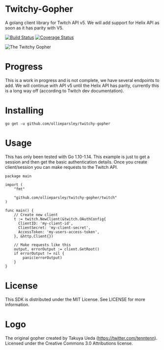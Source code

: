 # Twitchy-Gopher
A golang client library for Twitch API v5. We will add support for Helix API as soon as it has parity with V5.

[![Build Status](https://travis-ci.org/ollieparsley/twitchy-gopher.svg?branch=master)](https://travis-ci.org/ollieparsley/twitchy-gopher) [![Coverage Status](https://coveralls.io/repos/github/ollieparsley/twitchy-gopher/badge.svg)](https://coveralls.io/github/ollieparsley/twitchy-gopher)

![The Twitchy Gopher](https://raw.githubusercontent.com/ollieparsley/twitchy-gopher/master/twitchy-gopher.png)

# Progress

This is a work in progress and is not complete, we have several endpoints to add. We will continue with API v5 until the Helix API has parity, currently this is a long way off (according to Twitch dev documentation).

# Installing

```
go get -u github.com/ollieparsley/twitchy-gopher
```

# Usage
This has only been tested with Go 1.10-1.14. This example is just to get a session and then get the basic authentication details. Once you create client/session you can make requests to the Twitch API.

```
package main

import (
    "fmt"

    "github.com/ollieparsley/twitchy-gopher/twitch"
)

func main() {
	// Create new client
    t := twitch.NewClient(&twitch.OAuthConfig{
      ClientID: 'my-client-id',
      ClientSecret: 'my-client-secret',
      AccessToken: 'my-users-access-token',
    }, &http.Client{})

    // Make requests like this
    output, errorOutput := client.GetRoot()
    if errorOutput != nil {
        panic(errorOutput)
    }
}
```

# License
This SDK is distributed under the MIT License. See LICENSE for more information.

# Logo
The original gopher created by Takuya Ueda (https://twitter.com/tenntenn). Licensed under the Creative Commons 3.0 Attributions license.
